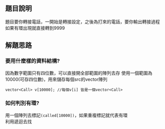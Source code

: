 ## 題目說明
題目要你轉接電話，一開始是轉接設定，之後為打來的電話，要你輸出轉接過程  
如果有環出現就直接轉到9999

## 解題思路
### 要用什麼樣的資料結構?  
因為數字範圍只有四位數，可以直接開全部範圍的陣列去存
使用一個範圍為10000(可存四位數)，用來儲存每個src的vector<Call>陣列
```
vector<Call> v[10000]; //每個v[i] 皆是一個vector<Call>
```
### 如何判別有環?
用一個陣列去標記`(called[10000])`，如果重複標記就代表有環  
利用遞迴去找  

